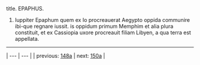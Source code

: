 title. EPAPHUS.



1. Iuppiter Epaphum quem ex Io procreauerat Aegypto oppida communire ibi-que regnare iussit. is oppidum primum Memphim et alia plura constituit, et ex Cassiopia uxore procreauit filiam Libyen, a qua terra est appellata.



---

| --- | --- |
| previous: [148a](../148a/) | next: [150a](../150a/) |